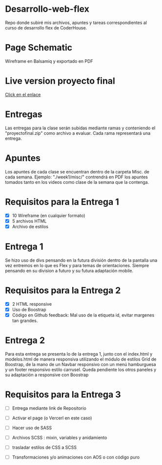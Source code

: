 # Desarrollo-web-flex
 Repo donde subiré mis archivos, apuntes y tareas correspondientes al curso de desarrollo flex de CoderHouse.

 # Page Schematic
 Wireframe en Balsamiq y exportado en PDF

# Live version proyecto final
[Click en el enlace](https://desarrollo-web-flex.vercel.app/)

# Entregas
 Las entregas para la clase serán subidas mediante ramas y conteniendo el "proyectofinal.zip" como archivo a evaluar. Cada rama representará una entrega.

 # Apuntes
 Los apuntes de cada clase se encuentran dentro de la carpeta Misc. de cada semana. Ejemplo:  "./week1/misc/" contrendrá en PDF los apuntes tomados tanto en los videos como clase de la semana que la contenga.

# Requisitos para la Entrega 1

- [X] 10 Wireframe (en cualquier formato)
- [X] 5 archivos HTML
- [X] Archivo de estilos

# Entrega 1
Se hizo uso de divs pensando en la futura división dentro de la pantalla una vez entremos en lo que es Flex y para temas de orientaciones. Siempre pensando en su division a futuro y su futura adaptación mobile.

# Requisitos para la Entrega 2

- [X] 2 HTML responsive
- [X] Uso de Boostrap
- [X] Código en Github
feedback: Mal uso de la etiqueta id, evitar margenes tan grandes.

# Entrega 2
Para esta entrega se presenta lo de la entrega 1, junto con el index.html y modelos.html de manera responsiva utilizando el módulo de estilos Grid de Boostrap, de la mano de un Navbar responsivo con un menú hamburguesa y un footer responsivo estilo carrusel. Queda pendiente los otros paneles y su adaptación a responsive con Boostrap

# Requisitos para la Entrega 3

- [ ] Entrega mediante link de Repositorio
- [ ] Activar el page (o Vercerl en este caso)
- [ ] Hacer uso de SASS
- [ ] Archivos SCSS : mixin, variables y anidamiento
- [ ] trasladar estilos de CSS a SCSS
- [ ] Transformaciones y/o animaciones con AOS o con código puro



